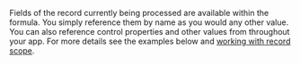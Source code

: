 Fields of the record currently being processed are available within the formula.  You simply reference them by name as you would any other value.  You can also reference control properties and other values from throughout your app.  For more details see the examples below and [working with record scope](../working-with-tables.md#record-scope). 